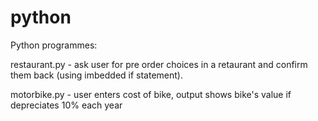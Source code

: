 # python
Python programmes:

 restaurant.py - ask user for pre order choices in a retaurant and confirm them back (using imbedded if statement).

 motorbike.py - user enters cost of bike, output shows bike's value if depreciates 10% each year

